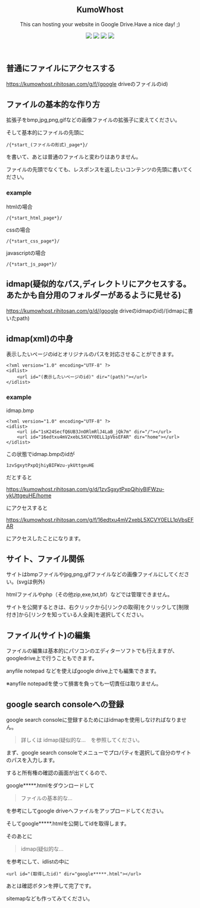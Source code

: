 <p align="center">
            <h2 align="center">KumoWhost</h2>
            <p align="center">This can hosting your website in Google Drive.Have a nice day! ;)</p>
            <p align="center">
                <img src="http://img.shields.io/badge/license-MIT-blue.svg?style=flat">
                <img src="http://img.shields.io/badge/language-python-yellow.svg?style=flat">
                <img src="http://img.shields.io/badge/pull requests-welcome-green.svg?style=flat">
                <img src="http://img.shields.io/badge/issue-welcome-green.svg?style=flat">
            </p>
            <br>


## 普通にファイルにアクセスする
https://kumowhost.rihitosan.com/g/f/(google driveのファイルのid)

## ファイルの基本的な作り方

拡張子をbmp,jpg,png,gifなどの画像ファイルの拡張子に変えてください。

そして基本的にファイルの先頭に
```
/{*start_(ファイルの形式)_page*}/
```

を書いて、あとは普通のファイルと変わりはありません。

ファイルの先頭でなくても、レスポンスを返したいコンテンツの先頭に書いてください。

### example

htmlの場合
```
/{*start_html_page*}/
```

cssの場合
```
/{*start_css_page*}/
```

javascriptの場合
```
/{*start_js_page*}/
```


## idmap(疑似的なパス,ディレクトリにアクセスする。あたかも自分用のフォルダーがあるように見せる)
https://kumowhost.rihitosan.com/g/d/(google driveのidmapのid)/(idmapに書いたpath)



## idmap(xml)の中身

表示したいページのidとオリジナルのパスを対応させることができます。

```
<?xml version="1.0" encoding="UTF-8" ?>
<idlist>
    <url id="(表示したいページのid)" dir="(path)"></url>
</idlist>
```

### example


idmap.bmp

```
<?xml version="1.0" encoding="UTF-8" ?>
<idlist>
    <url id="1sK24SecfQ6UB3JnORlmRlJ4LaB_jQk7m" dir="/"></url>
    <url id="16edtxu4mV2xebL5XCVY0ELL1pVbsEFAR" dir="home"></url>
</idlist>
```

この状態でidmap.bmpのidが

```
1zvSgxytPxpQjhiyBIFWzu-ykUttgeuHE
```

だとすると

https://kumowhost.rihitosan.com/g/d/1zvSgxytPxpQjhiyBIFWzu-ykUttgeuHE/home

にアクセスすると

https://kumowhost.rihitosan.com/g/f/16edtxu4mV2xebL5XCVY0ELL1pVbsEFAR

にアクセスしたことになります。



## サイト、ファイル関係

サイトはbmpファイルやjpg,png,gifファイルなどの画像ファイルにしてください。(svgは例外)

htmlファイルやphp（その他zip,exe,txt,bf）などでは管理できません。

サイトを公開するときは、右クリックから[リンクの取得]をクリックして[制限付き]から[リンクを知っている人全員]を選択してください。


## ファイル(サイト)の編集

ファイルの編集は基本的にパソコンのエディターソフトでも行えますが、googledrive上で行うこともできます。

anyfile notepad などを使えばgoogle drive上でも編集できます。

※anyfile notepadを使って損害を負っても一切責任は取りません。



## google search consoleへの登録

google search consoleに登録するためにはidmapを使用しなければなりません。


> 詳しくは idmap(疑似的な...　を参照してください。


まず、google search consoleでメニューでプロパティを選択して自分のサイトのパスを入力します。

すると所有権の確認の画面が出てくるので、

google*****.htmlをダウンロードして


> ファイルの基本的な...


を参考にしてgoogle driveへファイルをアップロードしてください。

そしてgoogle*****.htmlを公開してidを取得します。


そのあとに
>  idmap(疑似的な...


を参考にして、idlistの中に
```
<url id="(取得したid)" dir="google*****.html"></url>
```

あとは確認ボタンを押して完了です。

sitemapなども作ってみてください。
